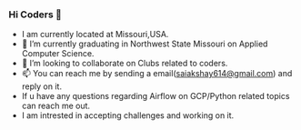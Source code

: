 ### Hi Coders 👋

-  I am currently located at Missouri,USA. 
- 🔭 I’m currently graduating in Northwest State Missouri on Applied Computer Science.
- 👯 I’m looking to collaborate on Clubs related to coders.
- 📫 You can reach me by sending a email(saiakshay614@gmail.com) and reply on it.
- If u have any questions regarding Airflow on GCP/Python related topics can reach me out.
- I am intrested in accepting challenges and working on it.
